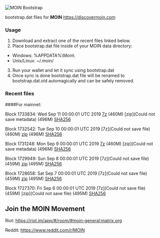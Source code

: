 ![MOIN Bootstrap](https://i.imgur.com/KjM1jMp.jpg)

bootstrap.dat files for **MOIN** https://discovermoin.com

### Usage

1. Download and extract one of the recent files linked below.
2. Place bootstrap.dat file inside of your MOIN data directory:
 - Windows: %APPDATA%\Moin\
 - Unix/Linux: ~/.moin/
3. Run your wallet and let it sync using bootstrap.dat
4. Once sync is done bootstrap.dat file will be renamed to bootstrap.dat.old automagically and can be safely removed.


### Recent files

####For mainnet:

Block 1733834: Wed Sep 11 00:00:01 UTC 2019 [7z]() (460M) [zip](Could not save metadata) (496M) [SHA256](https://transfer.sh/h6cIB/sha256.txt)

Block 1732542: Tue Sep 10 00:00:01 UTC 2019 [7z](Could not save file) (460M) [zip]() (496M) [SHA256]()

Block 1731248: Mon Sep  9 00:00:01 UTC 2019 [7z]() (460M) [zip](Could not save metadata) (496M) [SHA256](https://transfer.sh/ihGMU/sha256.txt)

Block 1729949: Sun Sep  8 00:00:01 UTC 2019 [7z](Could not save file) (459M) [zip]() (495M) [SHA256]()

Block 1728658: Sat Sep  7 00:00:01 UTC 2019 [7z](Could not save file) (459M) [zip]() (495M) [SHA256]()

Block 1727370: Fri Sep  6 00:00:01 UTC 2019 [7z](Could not save file) (459M) [zip](Could not save file) (495M) [SHA256](https://transfer.sh/11msoi/sha256.txt)

## Join the MOIN Movement

Riot: https://riot.im/app/#/room/#moin-general:matrix.org

Reddit: https://www.reddit.com/r/MOIN
